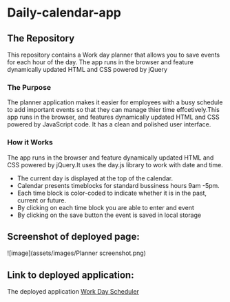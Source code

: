 # Daily-calendar-app
## The Repository
This repository contains a Work day planner that allows you to save events for each hour of the day. The app runs in the browser and feature dynamically updated HTML and CSS powered by jQuery
### The Purpose
The planner application makes it easier for employees with a busy schedule to add important events so that they can manage thier time effcetively.This app runs in the browser, and features dynamically updated HTML and CSS powered by JavaScript code. It has a clean and polished user interface.

### How it Works
The app runs in the browser and feature dynamically updated HTML and CSS powered by jQuery.It uses the day.js library to work with date and time.
* The current day is displayed at the top of the calendar.
* Calendar presents timeblocks for standard bussiness hours 9am -5pm.
* Each time block is color-coded to indicate whether it is in the past, current or future.
* By clicking on each time block you are able to enter and event
* By clicking on the save button the event is saved in local storage



## Screenshot of deployed page:

![image](assets/images/Planner screenshot.png)

## Link to deployed application:

The deployed application [Work Day Scheduler](https://robel-codes.github.io/daily-calendar-app/)


